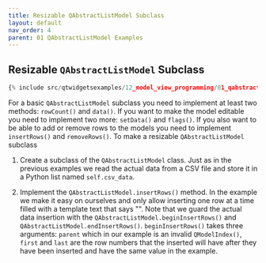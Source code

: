 ```yaml
---
title: Resizable QAbstractListModel Subclass
layout: default
nav_order: 4
parent: 01 QAbstractListModel Examples
---
```


## Resizable `QAbstractListModel` Subclass

```python
{% include src/qtwidgetsexamples/12_model_view_programming/01_qabstractlistmodel/04_list_model_resizable_without_mapper.py %}
```

For a basic `QAbstractListModel` subclass you need to implement at least two methods: `rowCount()` and `data()`. If you want to make the model editable you  need to implement two more: `setData()` and `flags()`. If you also want to be able to add or remove rows to the models you need to implement `insertRows()` and `removeRows()`. To make a resizable `QAbstractListModel` subclass

1. Create a subclass of the `QAbstractListModel` class. Just as in the previous examples we read the actual data from a CSV file and store it in a Python list named `self.csv_data`.

2. Implement the `QAbstractListModel.insertRows()` method. In the example we make it easy on ourselves and only allow inserting one row at a time filled with a template text that says "<insert row data>". Note that we guard the actual data insertion with the `QAbstractListModel.beginInsertRows()` and `QAbstractListModel.endInsertRows()`. `beginInsertRows()` takes three arguments: `parent` which in our example is an invalid `QModelIndex()`, `first` and `last` are the row numbers that the inserted  will have after they have been inserted and have the same value in the example.